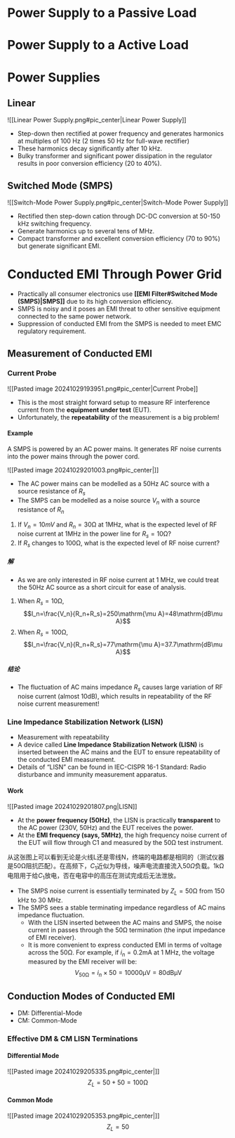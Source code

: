 # Power Supply to a Passive Load

# Power Supply to a Active Load

# Power Supplies

## Linear

![[Linear Power Supply.png#pic_center|Linear Power Supply]]

- Step-down then rectified at power frequency and generates harmonics at multiples of 100 Hz (2 times 50 Hz for full-wave rectifier)
- These harmonics decay significantly after 10 kHz.
- Bulky transformer and significant power dissipation in the regulator results in poor conversion efficiency (20 to 40%).

## Switched Mode (SMPS)

![[Switch-Mode Power Supply.png#pic_center|Switch-Mode Power Supply]]

- Rectified then step-down cation through DC-DC conversion at 50-150 kHz switching frequency.
- Generate harmonics up to several tens of MHz.
- Compact transformer and excellent conversion efficiency (70 to 90%) but generate significant EMI.

# Conducted EMI Through Power Grid

- Practically all consumer electronics use **[[EMI Filter#Switched Mode (SMPS)|SMPS]]** due to its high conversion efficiency.
- SMPS is noisy and it poses an EMI threat to other sensitive equipment connected to the same power network.
- Suppression of conducted EMI from the SMPS is needed to meet EMC regulatory requirement.

## Measurement of Conducted EMI

### Current Probe

![[Pasted image 20241029193951.png#pic_center|Current Probe]]
- This is the most straight forward setup to measure RF interference current from the **equipment under test** (EUT).
- Unfortunately, the **repeatability** of the measurement is a big problem!

#### Example

A SMPS is powered by an AC power mains. It generates RF noise currents into the power mains through the power cord.

![[Pasted image 20241029201003.png#pic_center|]]

- The AC power mains can be modelled as a 50Hz AC source with a source resistance of $R_s$
- The SMPS can be modelled as a noise source $V_n$ with a source resistance of $R_n$

1. If $V_n=10mV$ and $R_n=30\mathrm{\Omega}$ at 1MHz, what is the expected level of RF noise current at 1MHz in the power line for $R_s=10\mathrm{\Omega}$?
2. If $R_s$ changes to $100\mathrm{\Omega}$, what is the expected level of RF noise current?

##### 解

- As we are only interested in RF noise current at 1 MHz, we could treat the 50Hz AC source as a short circuit for ease of analysis.
1. When $R_s=10\mathrm{\Omega}$, $$I_n=\frac{V_n}{R_n+R_s}=250\mathrm{\mu A}=48\mathrm{dB\mu A}$$
2. When $R_s=100\mathrm{\Omega}$, $$I_n=\frac{V_n}{R_n+R_s}=77\mathrm{\mu A}=37.7\mathrm{dB\mu A}$$

##### 结论

- The fluctuation of AC mains impedance $R_s$ causes large variation of RF noise current (almost $10\mathrm{dB}$), which results in repeatability of the RF noise current measurement!

### Line Impedance Stabilization Network (LISN)

- Measurement with repeatability
- A device called **Line Impedance Stabilization Network (LISN)** is inserted between the AC mains and the EUT to ensure repeatability of the conducted EMI measurement.
- Details of “LISN” can be found in IEC-CISPR 16-1 Standard: Radio disturbance and immunity measurement apparatus.

#### Work

![[Pasted image 20241029201807.png|LISN]]
- At the **power frequency (50Hz)**, the LISN is practically **transparent** to the AC power (230V, 50Hz) and the EUT receives the power.
- At the **EMI frequency (says, 5MHz)**, the high frequency noise current of the EUT will flow through C1 and measured by the $50\mathrm{\Omega}$ test instrument.

从这张图上可以看到无论是火线L还是零线N，终端的电路都是相同的（测试仪器是$50\mathrm{\Omega}$阻抗匹配）。在高频下，$C_1$近似为导线，噪声电流直接流入$50\Omega$负载。$1\mathrm{k\Omega}$电阻用于给$C_1$放电，否在电容中的高压在测试完成后无法泄放。

- The SMPS noise current is essentially terminated by $Z_L=50\mathrm{\Omega}$ from 150 kHz to 30 MHz.
- The SMPS sees a stable terminating impedance regardless of AC mains impedance fluctuation.
	- With the LISN inserted between the AC mains and SMPS, the noise current in passes through the $50\mathrm{\Omega}$ termination (the input impedance of EMI receiver).
	- It is more convenient to express conducted EMI in terms of voltage across the $50\mathrm{\Omega}$. For example, if $i_n=0.2\mathrm{mA}$ at 1 MHz, the voltage measured by the EMI receiver will be: $$V_{50\mathrm{\Omega}}=i_n\times 50=10000\mathrm{\mu V}=80\mathrm{dB\mu V}$$

## Conduction Modes of Conducted EMI

- DM: Differential-Mode
- CM: Common-Mode

### Effective DM & CM LISN Terminations

#### Differential Mode
![[Pasted image 20241029205335.png#pic_center|]]
$$Z_L=50+50=100\mathrm{\Omega}$$

#### Common Mode
![[Pasted image 20241029205353.png#pic_center|]]
$$Z_L=50$$